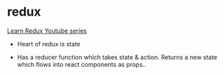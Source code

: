 # redux
[Learn Redux Youtube series](http://bit.ly/1USXO6n)

- Heart of redux is state

- Has a reducer function which takes state & action. Returns a new state which flows into react components as props..
